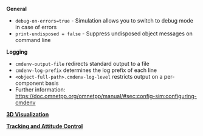 **General**
- `debug-on-errors=true` - Simulation allows you to switch to debug mode in case of errors
- `print-undisposed = false` - Suppress undisposed object messages on command line

**Logging**
- `cmdenv-output-file` redirects standard output to a file
- `cmdenv-log-prefix` determines the log prefix of each line
- `<object-full-path>.cmdenv-log-level` restricts output on a per-component basis
- Further information: https://doc.omnetpp.org/omnetpp/manual/#sec:config-sim:configuring-cmdenv

[**3D Visualization**](3dvis.md)

[**Tracking and Attitude Control**](Tracking-and-Attitude-Control.md)